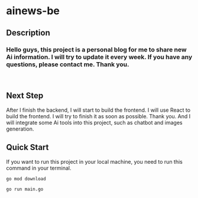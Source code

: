 # ainews-be

## Description

<h3>Hello guys, this project is a personal blog for me to share new Ai information. I will try to update it every week. If you have any questions, please contact me. Thank you.</h3>

<br>

## Next Step

After I finish the backend, I will start to build the frontend. I will use React to build the frontend. I will try to finish it as soon as possible. Thank you. And I will integrate some Ai tools into this project, such as chatbot and images generation. 

## Quick Start

If you want to run this project in your local machine, you need to run this command in your terminal.

```bash
go mod download
```

```bash
go run main.go
```